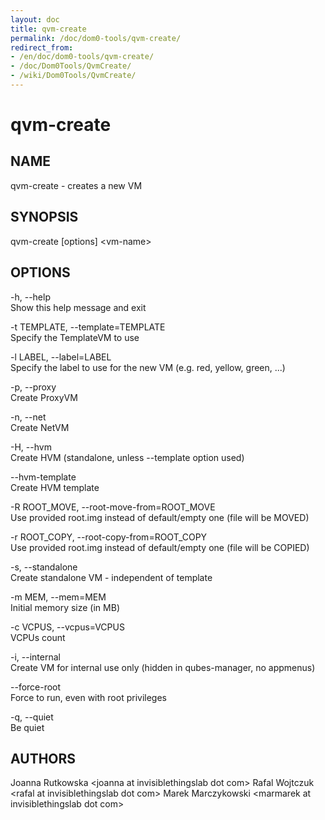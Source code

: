 ```yaml
---
layout: doc
title: qvm-create
permalink: /doc/dom0-tools/qvm-create/
redirect_from:
- /en/doc/dom0-tools/qvm-create/
- /doc/Dom0Tools/QvmCreate/
- /wiki/Dom0Tools/QvmCreate/
---
```


qvm-create
==========

NAME
----

qvm-create - creates a new VM

SYNOPSIS
--------

qvm-create [options] \<vm-name\>

OPTIONS
-------

-h, --help  
Show this help message and exit

-t TEMPLATE, --template=TEMPLATE  
Specify the TemplateVM to use

-l LABEL, --label=LABEL  
Specify the label to use for the new VM (e.g. red, yellow, green, ...)

-p, --proxy  
Create ProxyVM

-n, --net  
Create NetVM

-H, --hvm  
Create HVM (standalone, unless --template option used)

--hvm-template  
Create HVM template

-R ROOT\_MOVE, --root-move-from=ROOT\_MOVE  
Use provided root.img instead of default/empty one (file will be MOVED)

-r ROOT\_COPY, --root-copy-from=ROOT\_COPY  
Use provided root.img instead of default/empty one (file will be COPIED)

-s, --standalone  
Create standalone VM - independent of template

-m MEM, --mem=MEM  
Initial memory size (in MB)

-c VCPUS, --vcpus=VCPUS  
VCPUs count

-i, --internal  
Create VM for internal use only (hidden in qubes-manager, no appmenus)

--force-root  
Force to run, even with root privileges

-q, --quiet  
Be quiet

AUTHORS
-------

Joanna Rutkowska \<joanna at invisiblethingslab dot com\>
Rafal Wojtczuk \<rafal at invisiblethingslab dot com\>
Marek Marczykowski \<marmarek at invisiblethingslab dot com\>
